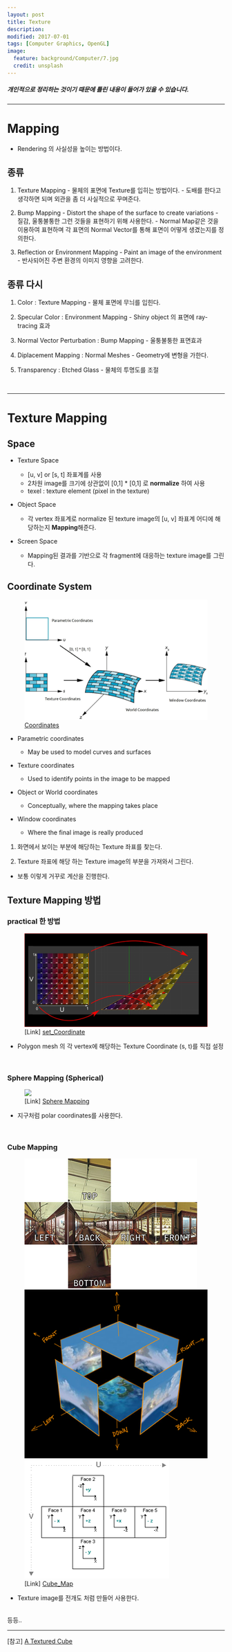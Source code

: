 ```yaml
---
layout: post
title: Texture
description:
modified: 2017-07-01
tags: [Computer Graphics, OpenGL]
image:
  feature: background/Computer/7.jpg
  credit: unsplash
---
```

##### 개인적으로 정리하는 것이기 때문에 틀린 내용이 들어가 있을 수 있습니다.
---

# Mapping

- Rendering 의 사실성을 높이는 방법이다.

## 종류
  1. Texture Mapping
    - 물체의 표면에 Texture를 입히는 방법이다.
    - 도배를 한다고 생각하면 되며 외관을 좀 더 사실적으로 꾸며준다.

  2. Bump Mapping
    - Distort the shape of the surface to create variations
    - 질감, 울퉁불퉁한 그런 것들을 표현하기 위해 사용한다.
    - Normal Map같은 것을 이용하여 표현하며 각 표면의 Normal Vector를 통해 표면이 어떻게 생겼는지를 정의한다.

  3. Reflection or Environment Mapping
    - Paint an image of the environment
    - 반사되어진 주변 환경의 이미지 영향을 고려한다.

## 종류 다시
  1. Color : Texture Mapping
    - 물체 표면에 무늬를 입힌다.

  2. Specular Color : Environment Mapping
    - Shiny object 의 표면에 ray-tracing 효과

  3. Normal Vector Perturbation : Bump Mapping
    - 울퉁불퉁한 표면효과

  4. Diplacement Mapping : Normal Meshes
    - Geometry에 변형을 가한다.

  5. Transparency : Etched Glass
    - 물체의 투명도를 조절

<br/>

---

# Texture Mapping

## Space
  - Texture Space
    - [u, v] or [s, t] 좌표계를 사용
    - 2차원 image를 크기에 상관없이 [0,1] * [0,1] 로 **normalize** 하여 사용
    - texel : texture element (pixel in the texture)
  
  - Object Space
    - 각 vertex 좌표계로 normalize 된 texture image의 [u, v] 좌표계 어디에 해당하는지 **Mapping**해준다.
  
  - Screen Space
    - Mapping된 결과를 기반으로 각 fragment에 대응하는 texture image를 그린다.

## Coordinate System

<figure>
<a href="/images/CG/Texture/coordinates.jpg" title="Coordinates"><img src = "/images/CG/Texture/coordinates.jpg"></a>
<figcaption><a href="/images/CG/Texture/coordinates.jpg" title = "Coordinates">Coordinates</a></figcaption>
</figure>

- Parametric coordinates
  - May be used to model curves and surfaces

- Texture coordinates
  - Used to identify points in the image to be mapped

- Object or World coordinates
  - Conceptually, where the mapping takes place

- Window coordinates
  - Where the final image is really produced

1. 화면에서 보이는 부분에 해당하는 Texture 좌표를 찾는다.

2. Texture 좌표에 해당 하는 Texture image의 부분을 가져와서 그린다.

- 보통 이렇게 거꾸로 계산을 진행한다.

## Texture Mapping 방법

### practical 한 방법

<figure>
<a href="/images/CG/Texture/uv.png" title="set_Coordinate"><img src = "/images/CG/Texture/uv.png"></a>
<figcaption>[Link] <a href="http://www.opengl-tutorial.org/beginners-tutorials/tutorial-5-a-textured-cube/" title = "set_Coordinate">set_Coordinate</a></figcaption>
</figure>

  - Polygon mesh 의 각 vertex에 해당하는 Texture Coordinate (s, t)를 직접 설정

<br/>

### Sphere Mapping (Spherical)

<figure>
<a href="https://upload.wikimedia.org/wikipedia/commons/b/b3/UV_mapping_checkered_sphere.png" title="set_Coordinate"><img src = "https://upload.wikimedia.org/wikipedia/commons/b/b3/UV_mapping_checkered_sphere.png"></a>
<figcaption>[Link] <a href="https://commons.wikimedia.org/wiki/File:UV_mapping_checkered_sphere.png" title = "Sphere Mapping">Sphere Mapping</a></figcaption>
</figure>

- 지구처럼 polar coordinates를 사용한다.

<br/>

### Cube Mapping 

<figure class = "third">
<a href="/images/CG/Texture/cube_map.jpg" title="Cube_Map"><img src = "/images/CG/Texture/cube_map.jpg"></a>
<a href="/images/CG/Texture/cube_map2.png" title="Cube_Map"><img src = "/images/CG/Texture/cube_map2.png"></a>
<a href="/images/CG/Texture/cube_map3.png" title="Cube_Map"><img src = "/images/CG/Texture/cube_map3.png"></a>
<figcaption>[Link] <a href="https://scalibq.wordpress.com/2013/06/23/cubemaps/" title = "Cube_Map">Cube_Map</a></figcaption>
</figure>

- Texture image를 전개도 처럼 만들어 사용한다.


<br/>
등등..

<br/>

--- 

[참고] [A Textured Cube](http://www.opengl-tutorial.org/beginners-tutorials/tutorial-5-a-textured-cube/)